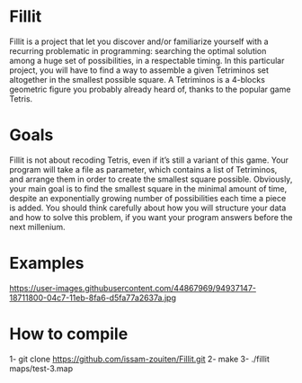 # Fillit
Fillit is a project that let you discover and/or familiarize yourself with a recurring problematic in programming: searching the optimal solution among a huge set of possibilities, in a respectable timing. In this particular project, you will have to find a way to assemble a given Tetriminos set altogether in the smallest possible square. A Tetriminos is a 4-blocks geometric figure you probably already heard of, thanks to the popular game Tetris.

# Goals
Fillit is not about recoding Tetris, even if it’s still a variant of this game. Your program will take a file as parameter, which contains a list of Tetriminos, and arrange them in order to create the smallest square possible. Obviously, your main goal is to find the smallest square in the minimal amount of time, despite an exponentially growing number of possibilities each time a piece is added. You should think carefully about how you will structure your data and how to solve this problem, if you want your program answers before the next millenium.

# Examples
https://user-images.githubusercontent.com/44867969/94937147-18711800-04c7-11eb-8fa6-d5fa77a2637a.jpg

# How to compile
1- git clone https://github.com/issam-zouiten/Fillit.git
2- make
3- ./fillit maps/test-3.map
